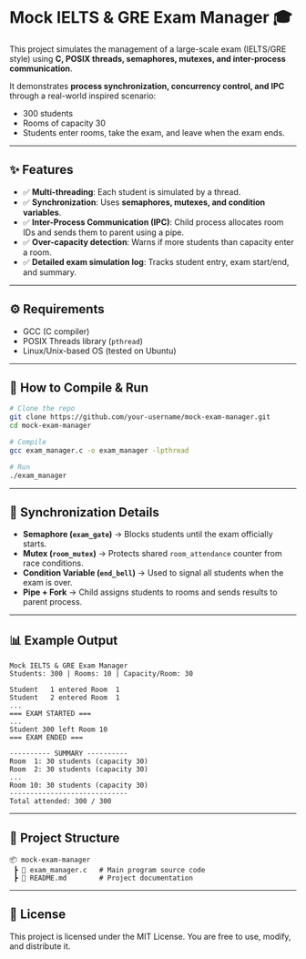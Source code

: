 # Mock IELTS & GRE Exam Manager 🎓

This project simulates the management of a large-scale exam (IELTS/GRE style) using **C, POSIX threads, semaphores, mutexes, and inter-process communication**.

It demonstrates **process synchronization, concurrency control, and IPC** through a real-world inspired scenario:

* 300 students
* Rooms of capacity 30
* Students enter rooms, take the exam, and leave when the exam ends.

---

## ✨ Features

* ✅ **Multi-threading**: Each student is simulated by a thread.
* ✅ **Synchronization**: Uses **semaphores, mutexes, and condition variables**.
* ✅ **Inter-Process Communication (IPC)**: Child process allocates room IDs and sends them to parent using a pipe.
* ✅ **Over-capacity detection**: Warns if more students than capacity enter a room.
* ✅ **Detailed exam simulation log**: Tracks student entry, exam start/end, and summary.

---

## ⚙️ Requirements

* GCC (C compiler)
* POSIX Threads library (`pthread`)
* Linux/Unix-based OS (tested on Ubuntu)

---

## 🚀 How to Compile & Run

```bash
# Clone the repo
git clone https://github.com/your-username/mock-exam-manager.git
cd mock-exam-manager

# Compile
gcc exam_manager.c -o exam_manager -lpthread

# Run
./exam_manager
```

---

## 🧵 Synchronization Details

* **Semaphore (`exam_gate`)** → Blocks students until the exam officially starts.
* **Mutex (`room_mutex`)** → Protects shared `room_attendance` counter from race conditions.
* **Condition Variable (`end_bell`)** → Used to signal all students when the exam is over.
* **Pipe + Fork** → Child assigns students to rooms and sends results to parent process.

---

## 📊 Example Output

```
Mock IELTS & GRE Exam Manager
Students: 300 | Rooms: 10 | Capacity/Room: 30

Student   1 entered Room  1
Student   2 entered Room  1
...
=== EXAM STARTED ===
...
Student 300 left Room 10
=== EXAM ENDED ===

---------- SUMMARY ----------
Room  1: 30 students (capacity 30)
Room  2: 30 students (capacity 30)
...
Room 10: 30 students (capacity 30)
-----------------------------
Total attended: 300 / 300
```

---

## 📂 Project Structure

```
📦 mock-exam-manager
 ┣ 📜 exam_manager.c   # Main program source code
 ┣ 📜 README.md        # Project documentation
```

---

## 📜 License

This project is licensed under the MIT License.
You are free to use, modify, and distribute it.
